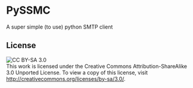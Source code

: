 # PySSMC
A super simple (to use) python SMTP client
## License
![CC BY-SA 3.0](https://i.creativecommons.org/l/by-sa/3.0/88x31.png)  
This work is licensed under the Creative Commons Attribution-ShareAlike 3.0 Unported License. To view a copy of this license, visit http://creativecommons.org/licenses/by-sa/3.0/.
